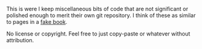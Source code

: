 This is were I keep miscellaneous bits of code that are not significant or polished enough to merit their own git repository. I think of these as similar to pages in a [fake book](https://en.wikipedia.org/wiki/Fake_book).

No license or copyright. Feel free to just copy-paste or whatever without attribution.
